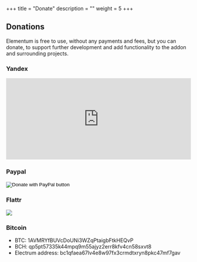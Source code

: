 +++
title = "Donate"
description = ""
weight = 5
+++


## Donations
Elementum is free to use, without any payments and fees, but you can donate, to support further development and add functionality to the addon and surrounding projects.  


### Yandex

<iframe src="https://money.yandex.ru/quickpay/shop-widget?writer=seller&targets=%D0%91%D0%BB%D0%B0%D0%B3%D0%BE%D1%82%D0%B2%D0%BE%D1%80%D0%B8%D1%82%D0%B5%D0%BB%D1%8C%D0%BD%D1%8B%D0%B9%20%D0%B2%D0%B7%D0%BD%D0%BE%D1%81%20Elementum&targets-hint=&default-sum=&button-text=14&payment-type-choice=on&hint=&successURL=&quickpay=shop&account=41001188390666" width="100%" height="222" frameborder="0" allowtransparency="true" scrolling="no"></iframe>

### Paypal
<form action="https://www.paypal.com/cgi-bin/webscr" method="post" target="_blank">
<input type="hidden" name="cmd" value="_s-xclick" />
<input type="hidden" name="hosted_button_id" value="R2M3FCJCJDJLU" />
<input type="hidden" name="lc" value="en_US">
<input type="hidden" name="country" value="US">
<input type="image" src="https://www.paypalobjects.com/en_US/PL/i/btn/btn_donateCC_LG.gif" border="0" name="submit" title="PayPal - The safer, easier way to pay online!" alt="Donate with PayPal button" />
<img alt="" border="0" src="https://www.paypal.com/en_PL/i/scr/pixel.gif" width="1" height="1" />
</form>

### Flattr
<span style="text-align: left">
    <a style="display: inline-block; max-height: 25px; max-width: 100px;" href="https://flattr.com/submit/auto?user_id=elgatito&url=http%3A%2F%2Fdainc.surge.sh" target="_blank" title="Flattr Elementum"><img src="http://api.flattr.com/button/flattr-badge-large.png" /></a>  <br>
</span>  

### Bitcoin
* BTC: 1AVMRYfBUVcDoUNi3WZqPtaigbFtkHEQvP
* BCH: qp5pt57335k44mpq9m55ajyz2err8kfv4cn58sxvt8
* Electrum address: bc1qfaea67lv4e8w97fx3crmdtxryn8pkc47mf7gav
